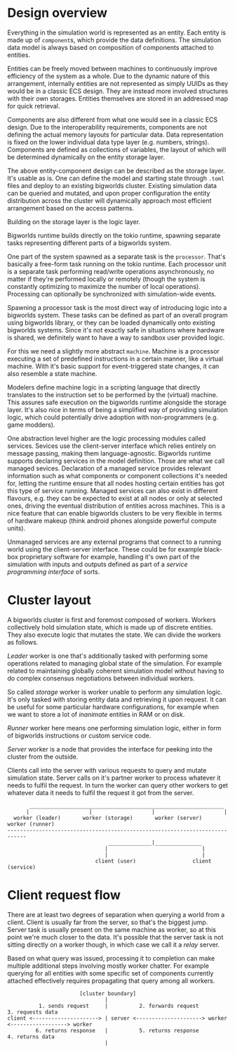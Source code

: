# Design overview

Everything in the simulation world is represented as an entity. Each entity is
made up of `component`s, which provide the data definitions. The simulation
data model is always based on composition of components attached to entities.

Entities can be freely moved between machines to continuously improve
efficiency of the system as a whole. Due to the dynamic nature of this
arrangement, internally entities are not represented as simply UUIDs as they
would be in a classic ECS design. They are instead more involved structures
with their own storages. Entities themselves are stored in an addressed map
for quick retrieval.

Components are also different from what one would see in a classic ECS design.
Due to the interoperability requirements, components are not defining the
actual memory layouts for particular data. Data representation is fixed on the
lower individual data type layer (e.g. numbers, strings). Components are
defined as collections of variables, the layout of which will be determined 
dynamically on the entity storage layer.

The above entity-component design can be described as the storage layer. It's
usable as is. One can define the model and starting state through `.toml` files
and deploy to an existing bigworlds cluster. Existing simulation data can be
queried and mutated, and upon proper configuration the entity distribution
across the cluster will dynamically approach most efficient arrangement based
on the access patterns.

Building on the storage layer is the logic layer.

Bigworlds runtime builds directly on the tokio runtime, spawning separate tasks
representing different parts of a bigworlds system.

One part of the system spawned as a separate task is the `processor`. That's
basically a free-form task running on the tokio runtime. Each processor unit
is a separate task performing read/write operations asynchronously, no matter
if they're performed locally or remotely (though the system is constantly
optimizing to maximize the number of local operations). Processing can
optionally be synchronized with simulation-wide events.

Spawning a processor task is the most direct way of introducing logic into
a bigworlds system. These tasks can be defined as part of an overall program
using bigworlds library, or they can be loaded dynamically onto existing
bigworlds systems. Since it's not exactly safe in situations where hardware is
shared, we definitely want to have a way to sandbox user provided logic. 

For this we need a slightly more abstract `machine`. Machine is a processor
executing a set of predefined instructions in a certain manner, like a virtual
machine. With it's basic support for event-triggered state changes, it can also
resemble a state machine.

Modelers define machine logic in a scripting language that directly translates
to the instruction set to be performed by the (virtual) machine. This assures
safe execution on the bigworlds runtime alongside the storage layer.
It's also nice in terms of being a simplified way of providing simulation
logic, which could potentially drive adoption with non-programmers (e.g. game
modders).

One abstraction level higher are the logic processing modules called services.
Sevices use the client-server interface which relies entirely on message
passing, making them language-agnostic. Bigworlds runtime supports
declaring services in the model definition. Those are what we call managed
sevices. Declaration of a managed service provides relevant information such as
what components or component collections it's needed for, letting the runtime
ensure that all nodes hosting certain entities has got this type of service
running. Managed services can also exist in different flavours, e.g. they can
be expected to exist at all nodes or only at selected ones, driving the
eventual distribution of entities across machines. This is a nice feature that
can enable bigworlds clusters to be very flexible in terms of hardware makeup
(think android phones alongside powerful compute units). 

Unmanaged services are any external programs that connect to a running world
using the client-server interface. These could be for example black-box
proprietary software for example, handling it's own part of the simulation with
inputs and outputs defined as part of a *service programming interface* of sorts. 


# Cluster layout

A bigworlds cluster is first and foremost composed of workers. Workers
collectively hold simulation state, which is made up of discrete entities.
They also execute logic that mutates the state. We can divide the workers 
as follows.

*Leader* worker is one that's additionally tasked with performing some
operations related to managing global state of the simulation. For example 
related to maintaining globally coherent simulation model without having to do
complex consensus negotiations between individual workers.

So called *storage* worker is worker unable to perform any simulation logic.
It's only tasked with storing entity data and retrieving it upon request.
It can be useful for some particular hardware configurations, for example when
we want to store a lot of *inanimate* entities in RAM or on disk.

*Runner* worker here means one performing simulation logic, either in form of
bigworlds instructions or custom service code.

*Server* worker is a node that provides the interface for peeking into the
cluster from the outside. 

Clients call into the server with various requests to query and mutate
simulation state. Server calls on it's partner worker to process whatever
it needs to fulfil the request. In turn the worker can query other workers
to get whatever data it needs to fulfil the request it got from the server.

```
       ______________________________________________________________
      |                   |                   |                      |
  worker (leader)       worker (storage)       worker (server)        worker (runner)
----------------------------------------------------------------------------
                                ______________|_______________
                               |                              |
                               |                              |
                            client (user)                  client (service)

```


# Client request flow

There are at least two degrees of separation when querying a world from
a client. Client is usually far from the server, so that's the biggest jump.
Server task is usually present on the same machine as worker, so at this point
we're much closer to the data. It's possible that the server task is not
sitting directly on a worker though, in which case we call it a *relay* server.

Based on what query was issued, processing it to completion can make multiple
additional steps involving mostly worker chatter. For example querying for all
entities with some specific set of components currently attached effectively
requires propagating that query among all workers.

```
                       [cluster boundary]
                               |
          1. sends request     |          2. forwards request            3. requests data
client <---------------------> | server <---------------------> worker <------------------> worker
         6. returns response   |          5. returns response             4. returns data
                               |    
```


